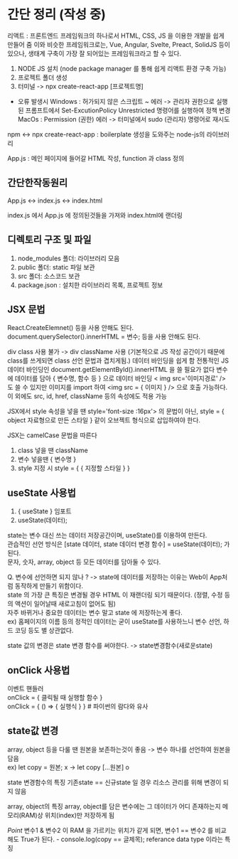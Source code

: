 # 간단 정리 (작성 중)

리액트 : 프론트엔드 프레임워크의 하나로서 HTML, CSS, JS 을 이용한 개발을 쉽게 만들어 줌
이와 비슷한 프레임워크로는, 
Vue, Angular, Svelte, Preact, SolidJS 등이 있으나, 생태계 구축이 가장 잘 되어있는 프레임워크라고 할 수 있다. 

1. NODE JS 설치 (node package manager 를 통해 쉽게 리액트 환경 구축 가능)
2. 프로젝트 폴더 생성
3. 터미널 -> npx create-react-app [프로젝트명]

* 오류 발생시
Windows : 허가되지 않은 스크립트 ~ 에러 -> 관리자 권한으로 실행된 프롬프트에서 Set-ExcutionPolicy Unrestricted 명령어를 실행하여 정책 변경
MacOs : Permission (권한) 에러 -> 터미널에서 sudo (관리자) 명령어로 재시도

npm <-> npx 
create-react-app : boilerplate 생성을 도와주는 node-js의 라이브러리

App.js : 메인 페이지에 들어갈 HTML 작성, function 과 class 정의

## 간단한작동원리 ##

App.js <-> index.js <-> index.html

index.js 에서 App.js 에 정의된것들을 가져와 index.html에 랜더링


## 디렉토리 구조 및 파일 ##
1. node_modules 폴더: 라이브러리 모음
2. public 폴더: static 파일 보관
3. src 폴더: 소스코드 보관
4. package.json : 설치한 라이브러리 목록, 프로젝트 정보

## JSX 문법 ##

React.CreateElemnet() 등을 사용 안해도 된다.
document.querySelector().innerHTML = 변수; 등을 사용 안해도 된다.

div class 사용 불가 -> div className 사용 (기본적으로 JS 작성 공간이기 때문에 class를 쓰게되면 class 선언 문법과 겹치게됨.)
데이터 바인딩을 쉽게 함
전통적인 JS 데이터 바인딩인 document.getElementById().innerHTML 을 쓸 필요가 없다
변수에 데이터를 담아 { 변수명, 함수 등 } 으로 데이터 바인딩
&lt; img src='이미지경로' /&gt; 도 쓸 수 있지만 이미지를 import 하여 &lt;img src = { 이미지 } /&gt; 으로 호출 가능하다.
이 외에도 src, id, href, className 등의 속성에도 적용 가능

JSX에서 style 속성을 넣을 땐 style='font-size  :16px'> 의 문법이 아닌,
style = { object 자료형으로 만든 스타일 } 같이 오브젝트 형식으로 삽입하여야 한다.

JSX는 camelCase 문법을 따른다

1. class 넣을 땐 className
2. 변수 넣을땐 { 변수명 }
3. style 지정 시 style = { { 지정할 스타일 } } 

## useState 사용법 ##

1. { useState } 임포트
2. useState(데이터);

state는 변수 대신 쓰는 데이터 저장공간이며, useState()를 이용하여 만든다.    
관습적인 선언 방식은 [state 데이터, state 데이터 변경 함수] = useState(데이터); 가 된다.  
문자, 숫자, array, object 등 모든 데이터를 담아둘 수 있다.   

Q. 변수에 선언하면 되지 않나 ? -> state에 데이터를 저장하는 이유는 Web이 App처럼 동작하게 만들기 위함이다.     
state 의 가장 큰 특징은 변경될 경우 HTML 이 재랜더링 되기 때문이다. (정렬, 수정 등의 액션이 일어날때 새로고침이 없어도 됨)  
자주 바뀌거나 중요한 데이터는 변수 말고 state 에 저장하는게 좋다.  
ex) 홈페이지의 이름 등의 정적인 데이터는 굳이 useState를 사용하느니 변수 선언, 하드 코딩 등도 별 상관없다.  

state 값의 변경은 state 변경 함수를 써야한다. -> state변경함수(새로운state) 

## onClick 사용법 ##

이벤트 핸들러  
onClick = { 클릭될 때 실행할 함수 }  
onClick = { () => { 실행식 } } # 파이썬의 람다와 유사  

## state값 변경 ##

array, object 등을 다룰 땐 원본을 보존하는것이 좋음 -> 변수 하나를 선언하여 원본을 담음  
ex) let copy = 원본; x -> let copy [...원본] o

state 변경함수의 특징
기존state == 신규state 일 경우 리소스 관리를 위해 변경이 되지 않음

array, object의 특징
array, object를 담은 변수에는 그 데이터가 어디 존재하는지 메모리(RAM)상 위치(index)만 저장하게 됨

*Point*
변수1 & 변수2 이 RAM 을 가르키는 위치가 같게 되면, 변수1 == 변수2 를 비교해도 True가 된다. - console.log(copy == 글제목);
referance data type 이라는 특징
